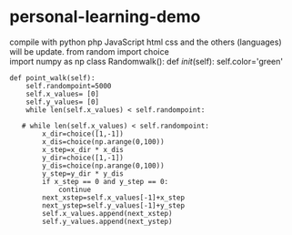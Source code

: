 # personal-learning-demo
compile with python php JavaScript  html css and the others (languages) will be update.
from random import choice  
import numpy as np
class Randomwalk():
    def _init_(self):
        self.color='green'
        
    def point_walk(self):
        self.randompoint=5000
        self.x_values= [0]
        self.y_values= [0]
        while len(self.x_values) < self.randompoint:
            
       # while len(self.x_values) < self.randompoint:
            x_dir=choice([1,-1])
            x_dis=choice(np.arange(0,100))
            x_step=x_dir * x_dis
            y_dir=choice([1,-1])
            y_dis=choice(np.arange(0,100))
            y_step=y_dir * y_dis
            if x_step == 0 and y_step == 0:
                continue
            next_xstep=self.x_values[-1]+x_step
            next_ystep=self.y_values[-1]+y_step
            self.x_values.append(next_xstep)
            self.y_values.append(next_ystep)
